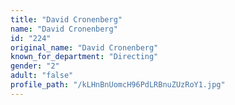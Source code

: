 ```yaml
---
title: "David Cronenberg"
name: "David Cronenberg"
id: "224"
original_name: "David Cronenberg"
known_for_department: "Directing"
gender: "2"
adult: "false"
profile_path: "/kLHnBnUomcH96PdLRBnuZUzRoY1.jpg"
---
```

